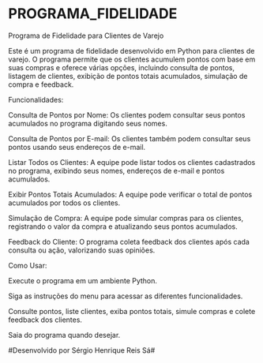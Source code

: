 # PROGRAMA_FIDELIDADE #

Programa de Fidelidade para Clientes de Varejo


Este é um programa de fidelidade desenvolvido em Python para clientes de varejo. O programa permite que os clientes acumulem pontos com base em suas compras e oferece várias opções, incluindo consulta de pontos, listagem de clientes, exibição de pontos totais acumulados, simulação de compra e feedback.

Funcionalidades:

Consulta de Pontos por Nome: Os clientes podem consultar seus pontos acumulados no programa digitando seus nomes.

Consulta de Pontos por E-mail: Os clientes também podem consultar seus pontos usando seus endereços de e-mail.

Listar Todos os Clientes: A equipe pode listar todos os clientes cadastrados no programa, exibindo seus nomes, endereços de e-mail e pontos acumulados.

Exibir Pontos Totais Acumulados: A equipe pode verificar o total de pontos acumulados por todos os clientes.

Simulação de Compra: A equipe pode simular compras para os clientes, registrando o valor da compra e atualizando seus pontos acumulados.

Feedback do Cliente: O programa coleta feedback dos clientes após cada consulta ou ação, valorizando suas opiniões.

Como Usar:

Execute o programa em um ambiente Python.

Siga as instruções do menu para acessar as diferentes funcionalidades.

Consulte pontos, liste clientes, exiba pontos totais, simule compras e colete feedback dos clientes.

Saia do programa quando desejar.

#Desenvolvido por Sérgio Henrique Reis Sá#
